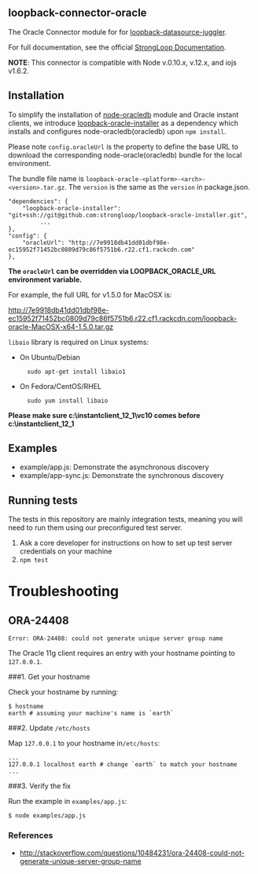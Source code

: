 ## loopback-connector-oracle

The Oracle Connector module for for [loopback-datasource-juggler](https://github.com/strongloop/loopback-datasource-juggler).

For full documentation, see the official [StrongLoop  Documentation](http://docs.strongloop.com/display/LB/Oracle+connector).

**NOTE**: This connector is compatible with Node v.0.10.x, v.12.x, and iojs v1.6.2.  

## Installation

To simplify the installation of [node-oracledb](https://github.com/oracle/node-oracledb) module and Oracle instant clients,
we introduce [loopback-oracle-installer](https://github.com/strongloop/loopback-oracle-installer) as a dependency which installs
and configures node-oracledb(oracledb) upon `npm install`.

Please note `config.oracleUrl` is the property to define the base URL to download the corresponding node-oracle(oracledb) bundle for the local
environment.

The bundle file name is `loopback-oracle-<platform>-<arch>-<version>.tar.gz`. The `version` is the same as the `version` in package.json.

    "dependencies": {
        "loopback-oracle-installer": "git+ssh://git@github.com:strongloop/loopback-oracle-installer.git",
             ...
    },
    "config": {
        "oracleUrl": "http://7e9918db41dd01dbf98e-ec15952f71452bc0809d79c86f5751b6.r22.cf1.rackcdn.com"
    },

**The `oracleUrl` can be overridden via LOOPBACK_ORACLE_URL environment variable.**

For example, the full URL for v1.5.0 for MacOSX is:

http://7e9918db41dd01dbf98e-ec15952f71452bc0809d79c86f5751b6.r22.cf1.rackcdn.com/loopback-oracle-MacOSX-x64-1.5.0.tar.gz

`libaio` library is required on Linux systems:

* On Ubuntu/Debian

        ﻿sudo apt-get install libaio1

* On Fedora/CentOS/RHEL

        ﻿sudo yum install libaio


**Please make sure c:\instantclient_12_1\vc10 comes before c:\instantclient_12_1**

## Examples

* example/app.js: Demonstrate the asynchronous discovery
* example/app-sync.js: Demonstrate the synchronous discovery

## Running tests

The tests in this repository are mainly integration tests, meaning you will need
to run them using our preconfigured test server.

1. Ask a core developer for instructions on how to set up test server
   credentials on your machine
2. `npm test`

# Troubleshooting

## ORA-24408

```
Error: ORA-24408: could not generate unique server group name
```

The Oracle 11g client requires an entry with your hostname pointing to
`127.0.0.1`.

###1. Get your hostname

Check your hostname by running:

```
$ hostname
earth # assuming your machine's name is `earth`
```

###2. Update `/etc/hosts`

Map `127.0.0.1` to your hostname in`/etc/hosts`:

```
...
127.0.0.1 localhost earth # change `earth` to match your hostname
...
```

###3. Verify the fix

Run the example in `examples/app.js`:

```
$ node examples/app.js
```

### References

- http://stackoverflow.com/questions/10484231/ora-24408-could-not-generate-unique-server-group-name
